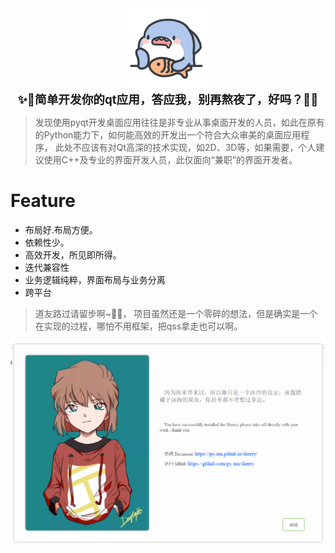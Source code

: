 
<div style="text-align: center"><img src="docs/img/icon.png" alt="sherry"></div>

<div style="text-align: center;font-size: 14pt; font-weight: bold;">✨👀简单开发你的qt应用，答应我，别再熬夜了，好吗？👀✨</div>


>发现使用pyqt开发桌面应用往往是非专业从事桌面开发的人员，如此在原有的Python能力下，如何能高效的开发出一个符合大众审美的桌面应用程序， 
此处不应该有对Qt高深的技术实现，如2D、3D等，如果需要，个人建议使用C++及专业的界面开发人员，此仅面向“兼职”的界面开发者。

# Feature

- 布局好.布局方便。
- 依赖性少。
- 高效开发，所见即所得。
- 迭代兼容性
- 业务逻辑纯粹，界面布局与业务分离
- 跨平台


> 道友路过请留步啊~🧧🧧， 项目虽然还是一个零碎的想法，但是确实是一个在实现的过程，哪怕不用框架，把qss拿走也可以啊。


![welcome](docs/img/welcome.png)

